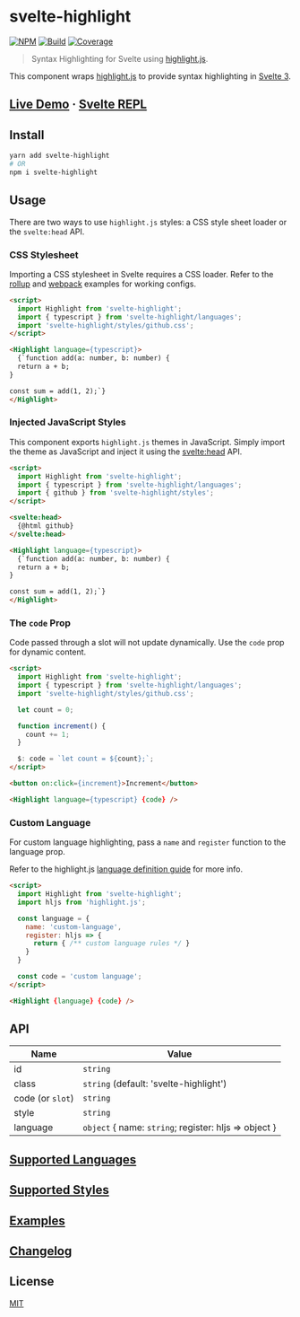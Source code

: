 # svelte-highlight

[![NPM][npm]][npm-url]
[![Build][build]][build-badge]
[![Coverage][codecov-shield]][codecov]

> Syntax Highlighting for Svelte using [highlight.js](https://github.com/highlightjs/highlight.js).

This component wraps [highlight.js](https://github.com/highlightjs/highlight.js) to provide syntax highlighting in [Svelte 3](https://github.com/sveltejs/svelte).

## [Live Demo](https://metonym.github.io/svelte-highlight) · [Svelte REPL](https://svelte.dev/repl/0dd3cee4973b45cebd9970c17a04c89a?version=3.16.7)

## Install

```bash
yarn add svelte-highlight
# OR
npm i svelte-highlight
```

## Usage

There are two ways to use `highlight.js` styles: a CSS style sheet loader or the `svelte:head` API.

### CSS Stylesheet

Importing a CSS stylesheet in Svelte requires a CSS loader. Refer to the [rollup](examples/rollup) and [webpack](examples/webpack) examples for working configs.

```html
<script>
  import Highlight from 'svelte-highlight';
  import { typescript } from 'svelte-highlight/languages';
  import 'svelte-highlight/styles/github.css';
</script>

<Highlight language={typescript}>
  {`function add(a: number, b: number) {
  return a + b;
}

const sum = add(1, 2);`}
</Highlight>
```

### Injected JavaScript Styles

This component exports `highlight.js` themes in JavaScript. Simply import the theme as JavaScript and inject it using the [svelte:head](https://svelte.dev/docs#svelte_head) API.

```html
<script>
  import Highlight from 'svelte-highlight';
  import { typescript } from 'svelte-highlight/languages';
  import { github } from 'svelte-highlight/styles';
</script>

<svelte:head>
  {@html github}
</svelte:head>

<Highlight language={typescript}>
  {`function add(a: number, b: number) {
  return a + b;
}

const sum = add(1, 2);`}
</Highlight>
```

### The `code` Prop

Code passed through a slot will not update dynamically. Use the `code` prop for dynamic content.

```html
<script>
  import Highlight from 'svelte-highlight';
  import { typescript } from 'svelte-highlight/languages';
  import 'svelte-highlight/styles/github.css';

  let count = 0;

  function increment() {
    count += 1;
  }

  $: code = `let count = ${count};`;
</script>

<button on:click={increment}>Increment</button>

<Highlight language={typescript} {code} />
```

### Custom Language

For custom language highlighting, pass a `name` and `register` function to the language prop.

Refer to the highlight.js [language definition guide](https://highlightjs.readthedocs.io/en/latest/language-guide.html) for more info.

```html
<script>
  import Highlight from 'svelte-highlight';
  import hljs from 'highlight.js';

  const language = {
    name: 'custom-language',
    register: hljs => {
      return { /** custom language rules */ }
    }
  }

  const code = 'custom language';
</script>

<Highlight {language} {code} />
```

## API

| Name             | Value                                                 |
| ---------------- | ----------------------------------------------------- |
| id               | `string`                                              |
| class            | `string` (default: 'svelte-highlight')                |
| code (or `slot`) | `string`                                              |
| style            | `string`                                              |
| language         | `object` { name: `string`; register: hljs => object } |

## [Supported Languages](docs/SUPPORTED_LANGUAGES.md)

## [Supported Styles](docs/SUPPORTED_STYLES.md)

## [Examples](examples/)

## [Changelog](CHANGELOG.md)

## License

[MIT](LICENSE)

[npm]: https://img.shields.io/npm/v/svelte-highlight.svg?color=blue
[npm-url]: https://npmjs.com/package/svelte-highlight
[build]: https://travis-ci.com/metonym/svelte-highlight.svg?branch=master
[build-badge]: https://travis-ci.com/metonym/svelte-highlight
[codecov]: https://codecov.io/gh/metonym/svelte-highlight
[codecov-shield]: https://img.shields.io/codecov/c/github/metonym/svelte-highlight.svg
